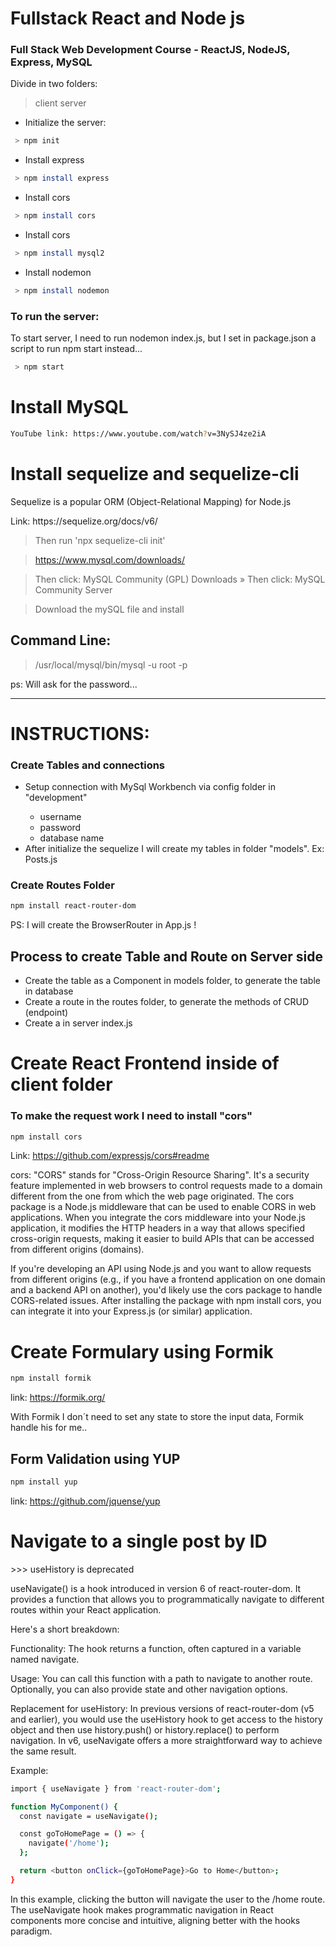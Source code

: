 # Fullstack React and Node js
### Full Stack Web Development Course - ReactJS, NodeJS, Express, MySQL

Divide in two folders:

> client
> server

* Initialize the server:
```bash
 > npm init
```

* Install express
```bash
 > npm install express
```

* Install cors
```bash
 > npm install cors
```

* Install cors
```bash
 > npm install mysql2
```

* Install nodemon
```bash
 > npm install nodemon
```


### To run the server:
<p>To start server, I need to run nodemon index.js, but I set in package.json a script
to run npm start instead...</p>

```bash
 > npm start
```

# Install MySQL

```bash
YouTube link: https://www.youtube.com/watch?v=3NySJ4ze2iA
```
# Install sequelize and sequelize-cli
<p>Sequelize is a popular ORM (Object-Relational Mapping) for Node.js</p>
<p>Link: https://sequelize.org/docs/v6/</p>

> Then run 'npx sequelize-cli init'


> https://www.mysql.com/downloads/

> Then click: MySQL Community (GPL) Downloads »
> Then click: MySQL Community Server

> Download the mySQL file and install


## Command Line:

> /usr/local/mysql/bin/mysql -u root -p

ps: Will ask for the password...

<hr>

# INSTRUCTIONS:

<h3>Create Tables and connections</h3>
<ul>
<li>Setup connection with MySql Workbench via config folder in "development"</li>
  <ul>
  <li>username</li>
  <li>password</li>
  <li>database name</li>
  </ul>
<li>After initialize the sequelize I will create my tables in folder "models". Ex: Posts.js</li>
</ul>

<h3>Create Routes Folder</h3>

```bash
npm install react-router-dom
```

PS: I will create the BrowserRouter in App.js !

## Process to create Table and Route on Server side

<ul>
  <li>Create the table as a Component in models folder, to generate the table in database</li>
  <li>Create a route in the routes folder, to generate the methods of CRUD (endpoint)</li>
  <li>Create a in server index.js </li>
</ul>




# Create React Frontend inside of client folder

<h3>To make the request work I need to install "cors"</h3>

```bash
npm install cors
```
Link: https://github.com/expressjs/cors#readme

<p>cors: "CORS" stands for "Cross-Origin Resource Sharing". It's a security feature implemented in web browsers to control requests made to a domain different from the one from which the web page originated. The cors package is a Node.js middleware that can be used to enable CORS in web applications. When you integrate the cors middleware into your Node.js application, it modifies the HTTP headers in a way that allows specified cross-origin requests, making it easier to build APIs that can be accessed from different origins (domains).</p>

<p>If you're developing an API using Node.js and you want to allow requests from different origins (e.g., if you have a frontend application on one domain and a backend API on another), you'd likely use the cors package to handle CORS-related issues. After installing the package with npm install cors, you can integrate it into your Express.js (or similar) application.
</p>

# Create Formulary using <strong>Formik</strong>

```bash
npm install formik
```

link: https://formik.org/

<p>With Formik I don´t need to set any state to store the input data, Formik handle his for me.. </p>

## Form Validation using <strong>YUP</strong>

```bash
npm install yup
```

link: https://github.com/jquense/yup


# Navigate to a single post by ID
<p>>>> useHistory is deprecated</p>

useNavigate() is a hook introduced in version 6 of react-router-dom. It provides a function that allows you to programmatically navigate to different routes within your React application.

Here's a short breakdown:

Functionality: The hook returns a function, often captured in a variable named navigate.

Usage: You can call this function with a path to navigate to another route. Optionally, you can also provide state and other navigation options.

Replacement for useHistory: In previous versions of react-router-dom (v5 and earlier), you would use the useHistory hook to get access to the history object and then use history.push() or history.replace() to perform navigation. In v6, useNavigate offers a more straightforward way to achieve the same result.

Example:

```bash
import { useNavigate } from 'react-router-dom';

function MyComponent() {
  const navigate = useNavigate();

  const goToHomePage = () => {
    navigate('/home');
  };

  return <button onClick={goToHomePage}>Go to Home</button>;
}
```

In this example, clicking the button will navigate the user to the /home route. The useNavigate hook makes programmatic navigation in React components more concise and intuitive, aligning better with the hooks paradigm.
